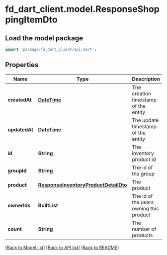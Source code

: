 # fd_dart_client.model.ResponseShoppingItemDto

## Load the model package
```dart
import 'package:fd_dart_client/api.dart';
```

## Properties
Name | Type | Description | Notes
------------ | ------------- | ------------- | -------------
**createdAt** | [**DateTime**](DateTime.md) | The creation timestamp of the entity | [optional] 
**updatedAt** | [**DateTime**](DateTime.md) | The update timestamp of the entity | [optional] 
**id** | **String** | The inventory product id | 
**groupId** | **String** | The id of the group | 
**product** | [**ResponseInventoryProductDetailDto**](ResponseInventoryProductDetailDto.md) | The product | 
**ownerIds** | **BuiltList<String>** | The id of the users owning this product | 
**count** | **String** | The number of products | 

[[Back to Model list]](../README.md#documentation-for-models) [[Back to API list]](../README.md#documentation-for-api-endpoints) [[Back to README]](../README.md)


